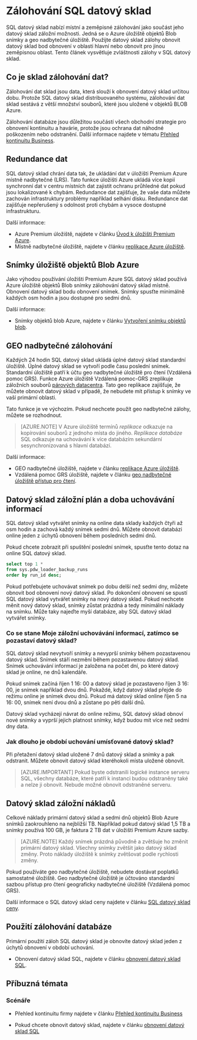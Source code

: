 <properties
   pageTitle="Zálohování SQL datový sklad | Microsoft Azure"
   description="Informace o zálohování předdefinované databáze SQL datový sklad, které vám umožní obnovte Azure SQL Data Warehouse bod obnovení nebo jinou zeměpisnou oblast."
   services="sql-data-warehouse"
   documentationCenter=""
   authors="lakshmi1812"
   manager="barbkess"
   editor="monicar"/>

<tags
   ms.service="sql-data-warehouse"
   ms.devlang="NA"
   ms.topic="article"
   ms.tgt_pltfrm="NA"
   ms.workload="NA"
   ms.date="10/06/2016"
   ms.author="lakshmir;barbkess"/>

# <a name="sql-data-warehouse-backups"></a>Zálohování SQL datový sklad

SQL datový sklad nabízí místní a zeměpisné zálohování jako součást jeho datový sklad záložní možnosti. Jedná se o Azure úložiště objektů Blob snímky a geo nadbytečné úložiště. Použijte datový sklad zálohy obnovit datový sklad bod obnovení v oblasti hlavní nebo obnovit pro jinou zeměpisnou oblast. Tento článek vysvětluje zvláštnosti zálohy v SQL datový sklad.

## <a name="what-is-a-data-warehouse-backup"></a>Co je sklad zálohování dat?

Zálohování dat sklad jsou data, která slouží k obnovení datový sklad určitou dobu.  Protože SQL datový sklad distribuovaného systému, zálohování dat sklad sestává z větší množství souborů, které jsou uložené v objektů BLOB Azure. 

Zálohování databáze jsou důležitou součástí všech obchodní strategie pro obnovení kontinuitu a havárie, protože jsou ochrana dat náhodné poškozením nebo odstranění. Další informace najdete v tématu [Přehled kontinuitu Business](../sql-database/sql-database-business-continuity.md).

## <a name="data-redundancy"></a>Redundance dat

SQL datový sklad chrání data tak, že ukládání dat v úložišti Premium Azure místně nadbytečné (LRS). Tato funkce úložišti Azure ukládá více kopií synchronní dat v centru místních dat zajistit ochranu průhledné dat pokud jsou lokalizované k chybám. Redundance dat zajišťuje, že vaše data můžete zachován infrastruktury problémy například selhání disku. Redundance dat zajišťuje nepřerušený s odolnost proti chybám a vysoce dostupné infrastrukturu.

Další informace:

- Azure Premium úložiště, najdete v článku [Úvod k úložišti Premium Azure](../storage/storage-premium-storage.md).
- Místně nadbytečné úložiště, najdete v článku [replikace Azure úložiště](../storage/storage-redundancy.md#locally-redundant-storage).


## <a name="azure-storage-blob-snapshots"></a>Snímky úložiště objektů Blob Azure

Jako výhodou používání úložišti Premium Azure SQL datový sklad používá Azure úložiště objektů Blob snímky zálohování datový sklad místně. Obnovení datový sklad bodu obnovení snímek. Snímky spusťte minimálně každých osm hodin a jsou dostupné pro sedmi dnů.  

Další informace:

- Snímky objektů blob Azure, najdete v článku [Vytvoření snímku objektů blob](../storage/storage-blob-snapshots.md).


## <a name="geo-redundant-backups"></a>GEO nadbytečné zálohování

Každých 24 hodin SQL datový sklad ukládá úplné datový sklad standardní úložiště. Úplné datový sklad se vytvoří podle času poslední snímek. Standardní úložiště patří k účtu geo nadbytečné úložiště pro čtení (Vzdálená pomoc GRS). Funkce Azure úložiště Vzdálená pomoc-GRS zreplikuje záložních souborů [párových datacentra](../best-practices-availability-paired-regions.md). Tato geo replikace zajišťuje, že můžete obnovit datový sklad v případě, že nebudete mít přístup k snímky ve vaší primární oblasti. 

Tato funkce je ve výchozím. Pokud nechcete použít geo nadbytečné zálohy, můžete se rozhodnout. 

>[AZURE.NOTE] V Azure úložiště termínů *replikace* odkazuje na kopírování souborů z jednoho místa do jiného. *Replikace databáze* SQL odkazuje na uchovávání k více databázím sekundární sesynchronizovaná s hlavní databází. 

Další informace:
- GEO nadbytečné úložiště, najdete v článku [replikace Azure úložiště](../storage/storage-redundancy.md).
- Vzdálená pomoc GRS úložiště, najdete v článku [geo nadbytečné úložiště přístup pro čtení](../storage/storage-redundancy.md#read-access-geo-redundant-storage).

## <a name="data-warehouse-backup-schedule-and-retention-period"></a>Datový sklad záložní plán a doba uchovávání informací

SQL datový sklad vytvářet snímky na online data sklady každých čtyři až osm hodin a zachová každý snímek sedmi dnů. Můžete obnovit databázi online jeden z úchytů obnovení během posledních sedmi dnů. 

Pokud chcete zobrazit při spuštění poslední snímek, spusťte tento dotaz na online SQL datový sklad. 

```sql
select top 1 *
from sys.pdw_loader_backup_runs 
order by run_id desc;
```

Pokud potřebujete uchovávat snímek po dobu delší než sedmi dny, můžete obnovit bod obnovení nový datový sklad. Po dokončení obnovení se spustí SQL datový sklad vytvářet snímky na nový datový sklad. Pokud nechcete měnit nový datový sklad, snímky zůstat prázdná a tedy minimální náklady na snímku. Může taky najeďte myší databáze, aby SQL datový sklad vytvářet snímky.


### <a name="what-happens-to-my-backup-retention-while-my-data-warehouse-is-paused"></a>Co se stane Moje záložní uchovávání informací, zatímco se pozastaví datový sklad?

SQL datový sklad nevytvoří snímky a nevyprší snímky během pozastavenou datový sklad. Snímek stáří nezmění během pozastavenou datový sklad. Snímek uchovávání informací je založena na počet dní, po které datový sklad je online, ne dnů kalendáře.

Pokud snímek začíná říjen 1 16: 00 a datový sklad je pozastaveno říjen 3 16: 00, je snímek například dvou dnů. Pokaždé, když datový sklad přejde do režimu online je snímek dvou dnů. Pokud má datový sklad online říjen 5 na 16: 00, snímek není dvou dnů a zůstane po pěti další dnů.

Datový sklad vycházejí návrat do online režimu, SQL datový sklad obnoví nové snímky a vyprší jejich platnost snímky, když budou mít více než sedmi dny data.

### <a name="how-long-is-the-retention-period-for-a-dropped-data-warehouse"></a>Jak dlouho je období uchování umísťované datový sklad?
Při přetažení datový sklad uložené 7 dnů datový sklad a snímky a pak odstranit. Můžete obnovit datový sklad kteréhokoli místa uložené obnovit.

> [AZURE.IMPORTANT] Pokud byste odstranili logické instance serveru SQL, všechny databáze, které patří k instanci budou odstraněny také a nelze ji obnovit. Nebude možné obnovit odstraněné serveru.

## <a name="data-warehouse-backup-costs"></a>Datový sklad záložní nákladů

Celkové náklady primární datový sklad a sedmi dnů objektů Blob Azure snímků zaokrouhleno na nejbližší TB. Například pokud datový sklad 1,5 TB a snímky používá 100 GB, je faktura 2 TB dat v úložišti Premium Azure sazby. 

>[AZURE.NOTE] Každý snímek prázdná původně a zvětšuje ho změnit primární datový sklad. Všechny snímky zvětšit jako datový sklad změny. Proto náklady úložiště k snímky zvětšovat podle rychlosti změny.

Pokud používáte geo nadbytečné úložiště, nebudete dostávat poplatků samostatné úložiště. Geo nadbytečné úložiště je účtováno standardní sazbou přístup pro čtení geograficky nadbytečné úložiště (Vzdálená pomoc GRS).

Další informace o SQL datový sklad ceny najdete v článku [SQL datový sklad ceny](https://azure.microsoft.com/pricing/details/sql-data-warehouse/).

## <a name="using-database-backups"></a>Použití zálohování databáze

Primární použití záloh SQL datový sklad je obnovíte datový sklad jeden z úchytů obnovení v období uchování.  

- Obnovení datový sklad SQL, najdete v článku [obnovení datový sklad SQL](sql-data-warehouse-restore-database-overview.md).


## <a name="related-topics"></a>Příbuzná témata

### <a name="scenarios"></a>Scénáře

- Přehled kontinuitu firmy najdete v článku [Přehled kontinuitu Business](../sql-database/sql-database-business-continuity.md)


<!-- ### Tasks -->

- Pokud chcete obnovit datový sklad, najdete v článku [obnovení datový sklad SQL](sql-data-warehouse-restore-database-overview.md)

<!-- ### Tutorials -->

